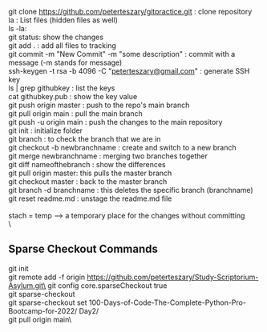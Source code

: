 git clone https://github.com/peterteszary/gitpractice.git   : clone repository\
la : List files (hidden files as well)\
ls -la: \
git status: show the changes\
git add . : add all files to tracking\
git commit -m "New Commit" -m "some description" : commit with a message (-m stands for message)\
ssh-keygen -t rsa -b 4096 -C "peterteszary@gmail.com" : generate SSH key\
ls | grep githubkey : list the keys\
cat githubkey.pub : show the key value\
git push origin master : push to the repo's main branch\
git pull origin main : pull the main branch\
git push -u origin main : push the changes to the main repository\
git init : initialize folder\
git branch : to check the branch that we are in\
git checkout -b newbranchname : create and switch to a new branch\
git merge newbranchname : merging two branches together\
git diff nameofthebranch : show the differences\
git pull origin master: this pulls the master branch\
git checkout master : back to the master branch\
git branch -d branchname : this deletes the specific branch (branchname)\
git reset readme.md : unstage the readme.md file\
\
stach = temp --> a temporary place for the changes without committing\
\
## Sparse Checkout Commands

git init\
git remote add -f origin https://github.com/peterteszary/Study-Scriptorium-Asylum.git\
git config core.sparseCheckout true\
git sparse-checkout\
git sparse-checkout set 100-Days-of-Code-The-Complete-Python-Pro-Bootcamp-for-2022/ Day2/\
git pull origin main\
